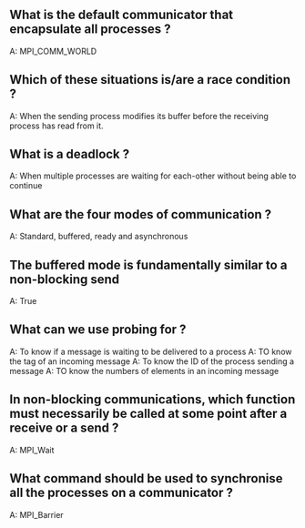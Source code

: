 ## What is the default communicator that encapsulate all processes ?
A: MPI_COMM_WORLD

## Which of these situations is/are a race condition ?
A: When the sending process modifies its buffer before the receiving process has read from it.

## What is a deadlock ?
A: When multiple processes are waiting for each-other without being able to continue

## What are the four modes of communication ?
A: Standard, buffered, ready and asynchronous

## The buffered mode is fundamentally similar to a non-blocking send
A: True

## What can we use probing for ?
A: To know if a message is waiting to be delivered to a process
A: TO know the tag of an incoming message
A: To know the ID of the process sending a message
A: TO know the numbers of elements in an incoming message

## In non-blocking communications, which function must necessarily be called at some point after a receive or a send ?
A: MPI_Wait

## What command should be used to synchronise all the processes on a communicator ?
A: MPI_Barrier